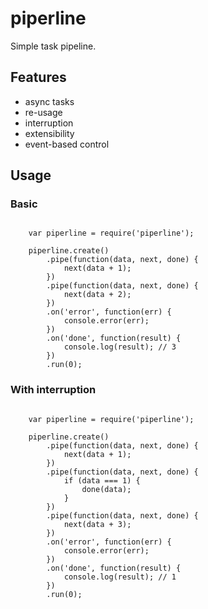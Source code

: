 # piperline

Simple task pipeline.

## Features
* async tasks
* re-usage
* interruption
* extensibility
* event-based control

## Usage

### Basic

```

    var piperline = require('piperline');
    
    piperline.create()
        .pipe(function(data, next, done) {
            next(data + 1);
        })
        .pipe(function(data, next, done) {
            next(data + 2);
        })
        .on('error', function(err) {
            console.error(err);
        })
        .on('done', function(result) {
            console.log(result); // 3
        })
        .run(0);
```

### With interruption

```

    var piperline = require('piperline');
    
    piperline.create()
        .pipe(function(data, next, done) {
            next(data + 1);
        })
        .pipe(function(data, next, done) {
            if (data === 1) {
                done(data);
            }
        })
        .pipe(function(data, next, done) {
            next(data + 3);
        })
        .on('error', function(err) {
            console.error(err);
        })
        .on('done', function(result) {
            console.log(result); // 1
        })
        .run(0);
```